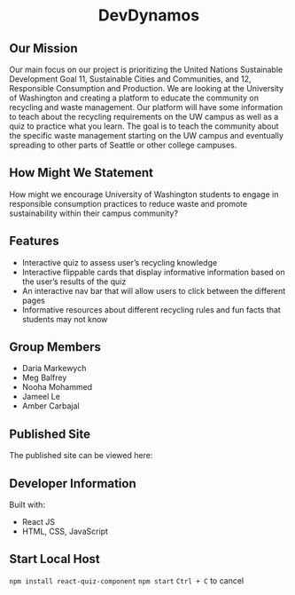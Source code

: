 <h1 align="center">DevDynamos</h1>

## Our Mission

Our main focus on our project is prioritizing the United Nations Sustainable Development Goal 11, Sustainable Cities and Communities, and 12, Responsible Consumption and Production. We are looking at the University of Washington and creating a platform to educate the community on recycling and waste management. Our platform will have some information to teach about the recycling requirements on the UW campus as well as a quiz to practice what you learn. The goal is to teach the community about the specific waste management starting on the UW campus and eventually spreading to other parts of Seattle or other college campuses.

## How Might We Statement
How might we encourage University of Washington students to engage in responsible consumption practices to reduce waste and promote sustainability within their campus community?


## Features

- Interactive quiz to assess user’s recycling knowledge
- Interactive flippable cards that display informative information based on the user’s results of the quiz
- An interactive nav bar that will allow users to click between the different pages
- Informative resources about different recycling rules and fun facts that students may not know


## Group Members

- Daria Markewych
- Meg Balfrey
- Nooha Mohammed
- Jameel Le
- Amber Carbajal
  

## Published Site
The published site can be viewed here: 


## Developer Information

Built with:
- React JS
- HTML, CSS, JavaScript
  

## Start Local Host
`npm install react-quiz-component`
`npm start`
`Ctrl + C` to cancel

